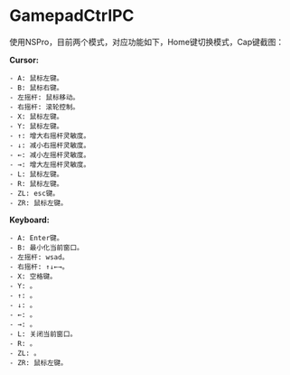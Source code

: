 # GamepadCtrlPC

使用NSPro，目前两个模式，对应功能如下，Home键切换模式，Cap键截图：

  **Cursor:**

    - A: 鼠标左键。
    - B: 鼠标右键。
    - 左摇杆: 鼠标移动。
    - 右摇杆: 滚轮控制。
    - X: 鼠标左键。
    - Y: 鼠标左键。
    - ↑: 增大右摇杆灵敏度。
    - ↓: 减小右摇杆灵敏度。
    - ←: 减小左摇杆灵敏度。
    - →: 增大左摇杆灵敏度。
    - L: 鼠标左键。
    - R: 鼠标左键。
    - ZL: esc键。
    - ZR: 鼠标左键。

  **Keyboard:**

    - A: Enter键。
    - B: 最小化当前窗口。
    - 左摇杆: wsad。
    - 右摇杆: ↑↓←→。
    - X: 空格键。
    - Y: 。
    - ↑: 。
    - ↓: 。
    - ←: 。
    - →: 。
    - L: 关闭当前窗口。
    - R: 。
    - ZL: 。
    - ZR: 鼠标左键。
